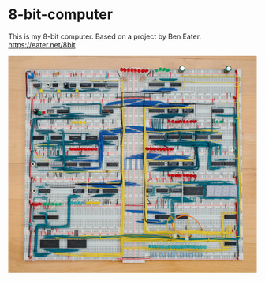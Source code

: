 # 8-bit-computer

This is my 8-bit computer. Based on a project by Ben Eater. https://eater.net/8bit

<a href="resources/8-bit-computer.jpg"><img src="resources/8-bit-computer-600w.jpg"/></a>
